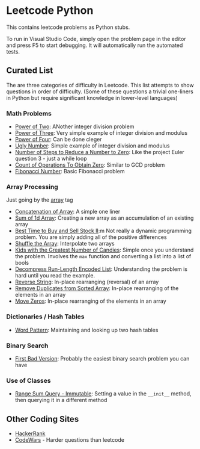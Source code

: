 # Leetcode Python

This contains leetcode problems as Python stubs.

To run in Visual Studio Code, simply open the problem page in the editor and press F5 to start debugging.
It will automatically run the automated tests.

## Curated List

The are three categories of difficulty in Leetcode. This list attempts to show questions in order of difficulty.
(Some of these questions a trivial one-liners in Python but require significant knowledge in lower-level languages)

### Math Problems

- [Power of Two](https://leetcode.com/problems/power-of-two): ANother integer division problem
- [Power of Three](https://leetcode.com/problems/power-of-three/): Very simple example of integer division and modulus
- [Power of Four](https://leetcode.com/problems/power-of-four/): Can be done cleger
- [Ugly Number](https://leetcode.com/problems/ugly-number/): Simple example of integer division and modulus
- [Number of Steps to Reduce a Number to Zero](https://leetcode.com/problems/number-of-steps-to-reduce-a-number-to-zero/): Like the project Euler question 3 - just a while loop
- [Count of Operations To Obtain Zero](https://leetcode.com/problems/count-operations-to-obtain-zero/): Similar to GCD problem
- [Fibonacci Number](https://leetcode.com/problems/fibonacci-number/): Basic Fibonacci problem

### Array Processing

Just going by the [array](https://leetcode.com/tag/array/) tag

- [Concatenation of Array](https://leetcode.com/problems/concatenation-of-array/): A simple one liner
- [Sum of 1d Array](https://leetcode.com/problems/running-sum-of-1d-array): Creating a new array as an accumulation of an existing array
- [Best Time to Buy and Sell Stock II](https://leetcode.com/problems/best-time-to-buy-and-sell-stock-ii):m Not really a dynamic programming problem. You are simply adding all of the positive differences
- [Shuffle the Array](https://leetcode.com/problems/shuffle-the-array/): Interpolate two arrays
- [Kids with the Greatest Number of Candies](https://leetcode.com/problems/kids-with-the-greatest-number-of-candies/): Simple once you understand the problem. Involves the `max` function and converting a list into a list of bools
- [Decompress Run-Length Encoded List](https://leetcode.com/problems/decompress-run-length-encoded-list/): Understanding the problem is hard until you read the example.
- [Reverse String](https://leetcode.com/problems/reverse-string/): In-place rearranging (reversal) of an array
- [Remove Duplicates from Sorted Array](https://leetcode.com/problems/remove-duplicates-from-sorted-array/): In-place rearranging of the elements in an array
- [Move Zeros](https://leetcode.com/problems/move-zeroes/): In-place rearranging of the elements in an array

### Dictionaries / Hash Tables

- [Word Pattern](https://leetcode.com/problems/word-pattern/): Maintaining and looking up two hash tables

### Binary Search

- [First Bad Version](https://leetcode.com/problems/first-bad-version/): Probably the easiest binary search problem you can have

### Use of Classes

- [Range Sum Query - Immutable](https://leetcode.com/problems/range-sum-query-immutable/): Setting a value in the `__init__` method, then querying it in a different method

## Other Coding Sites

- [HackerRank](https://www.hackerrank.com/)
- [CodeWars](https://codewars.com/) - Harder questions than leetcode
